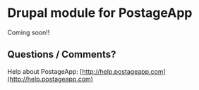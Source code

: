 Drupal module for PostageApp
======================================

Coming soon!!

Questions / Comments?
---------------------

Help about PostageApp: [http://help.postageapp.com](http://help.postageapp.com)